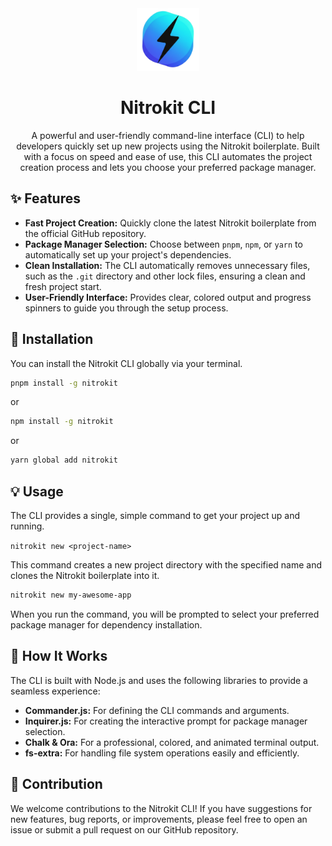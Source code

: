 <div align="center">
  <a href="https://nitrokit.tr">
    <img alt="NitrokitCLI Logo" src="https://raw.githubusercontent.com/nitrokit/.github/refs/heads/main/profile/nitrokit.png" height="100">
  </a>

# Nitrokit CLI

A powerful and user-friendly command-line interface (CLI) to help developers quickly set up new projects using the Nitrokit boilerplate. Built with a focus on speed and ease of use, this CLI automates the project creation process and lets you choose your preferred package manager.

</div>


## ✨ Features

- **Fast Project Creation:** Quickly clone the latest Nitrokit boilerplate from the official GitHub repository.
- **Package Manager Selection:** Choose between `pnpm`, `npm`, or `yarn` to automatically set up your project's dependencies.
- **Clean Installation:** The CLI automatically removes unnecessary files, such as the `.git` directory and other lock files, ensuring a clean and fresh project start.
- **User-Friendly Interface:** Provides clear, colored output and progress spinners to guide you through the setup process.

## 🚀 Installation

You can install the Nitrokit CLI globally via your terminal.

```bash
pnpm install -g nitrokit
```

or 

```bash
npm install -g nitrokit
```

or 

```bash
yarn global add nitrokit
```

## 💡 Usage

The CLI provides a single, simple command to get your project up and running.

`nitrokit new <project-name>`

This command creates a new project directory with the specified name and clones the Nitrokit boilerplate into it.

```bash
nitrokit new my-awesome-app
```

When you run the command, you will be prompted to select your preferred package manager for dependency installation.

## 🤖 How It Works

The CLI is built with Node.js and uses the following libraries to provide a seamless experience:

- **Commander.js:** For defining the CLI commands and arguments.
- **Inquirer.js:** For creating the interactive prompt for package manager selection.
- **Chalk & Ora:** For a professional, colored, and animated terminal output.
- **fs-extra:** For handling file system operations easily and efficiently.

## 🤝 Contribution

We welcome contributions to the Nitrokit CLI! If you have suggestions for new features, bug reports, or improvements, please feel free to open an issue or submit a pull request on our GitHub repository.
